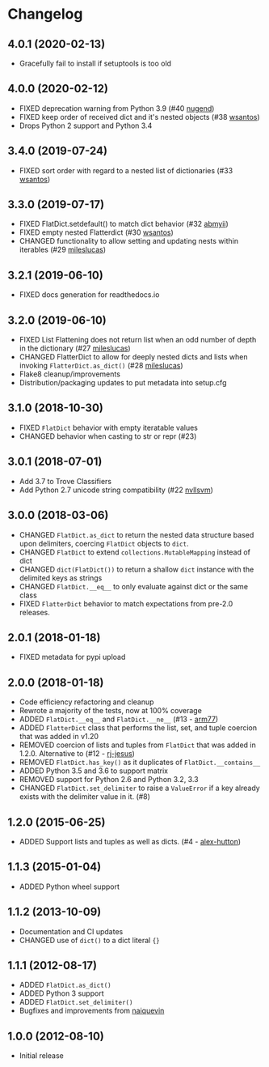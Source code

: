 # Changelog

## 4.0.1 (2020-02-13)

- Gracefully fail to install if setuptools is too old

## 4.0.0 (2020-02-12)

- FIXED deprecation warning from Python 3.9 (#40 [nugend](https://github.com/nugend))
- FIXED keep order of received dict and it's nested objects (#38 [wsantos](https://github.com/wsantos))
- Drops Python 2 support and Python 3.4

## 3.4.0 (2019-07-24)

- FIXED sort order with regard to a nested list of dictionaries (#33 [wsantos](https://github.com/wsantos))

## 3.3.0 (2019-07-17)

- FIXED FlatDict.setdefault() to match dict behavior (#32 [abmyii](https://github.com/abmyii))
- FIXED empty nested Flatterdict (#30 [wsantos](https://github.com/wsantos))
- CHANGED functionality to allow setting and updating nests within iterables (#29 [mileslucas](https://github.com/mileslucas))

## 3.2.1 (2019-06-10)

- FIXED docs generation for readthedocs.io

## 3.2.0 (2019-06-10)

- FIXED List Flattening does not return list when an odd number of depth in the dictionary (#27 [mileslucas](https://github.com/mileslucas))
- CHANGED FlatterDict to allow for deeply nested dicts and lists when invoking `FlatterDict.as_dict()` (#28 [mileslucas](https://github.com/mileslucas))
- Flake8 cleanup/improvements
- Distribution/packaging updates to put metadata into setup.cfg

## 3.1.0 (2018-10-30)

- FIXED `FlatDict` behavior with empty iteratable values
- CHANGED behavior when casting to str or repr (#23)

## 3.0.1 (2018-07-01)

- Add 3.7 to Trove Classifiers
- Add Python 2.7 unicode string compatibility (#22 [nvllsvm](https://github.com/nvllsvm))

## 3.0.0 (2018-03-06)

- CHANGED `FlatDict.as_dict` to return the nested data structure based upon delimiters, coercing `FlatDict` objects to `dict`.
- CHANGED `FlatDict` to extend `collections.MutableMapping` instead of dict
- CHANGED `dict(FlatDict())` to return a shallow `dict` instance with the delimited keys as strings
- CHANGED `FlatDict.__eq__` to only evaluate against dict or the same class
- FIXED `FlatterDict` behavior to match expectations from pre-2.0 releases.

## 2.0.1 (2018-01-18)

- FIXED metadata for pypi upload

## 2.0.0 (2018-01-18)

- Code efficiency refactoring and cleanup
- Rewrote a majority of the tests, now at 100% coverage
- ADDED `FlatDict.__eq__` and `FlatDict.__ne__` (#13 - [arm77](https://github.com/arm77))
- ADDED `FlatterDict` class that performs the list, set, and tuple coercion that was added in v1.20
- REMOVED coercion of lists and tuples from `FlatDict` that was added in 1.2.0. Alternative to (#12 - [rj-jesus](https://github.com/rj-jesus))
- REMOVED `FlatDict.has_key()` as it duplicates of `FlatDict.__contains__`
- ADDED Python 3.5 and 3.6 to support matrix
- REMOVED support for Python 2.6 and Python 3.2, 3.3
- CHANGED `FlatDict.set_delimiter` to raise a `ValueError` if a key already exists with the delimiter value in it. (#8)

## 1.2.0 (2015-06-25)

- ADDED Support lists and tuples as well as dicts. (#4 - [alex-hutton](https://github.com/alex-hutton))

## 1.1.3 (2015-01-04)

- ADDED Python wheel support

## 1.1.2 (2013-10-09)

- Documentation and CI updates
- CHANGED use of `dict()` to a dict literal `{}`

## 1.1.1 (2012-08-17)

- ADDED `FlatDict.as_dict()`
- ADDED Python 3 support
- ADDED `FlatDict.set_delimiter()`
- Bugfixes and improvements from [naiquevin](https://github.com/naiquevin)

## 1.0.0 (2012-08-10)

- Initial release
